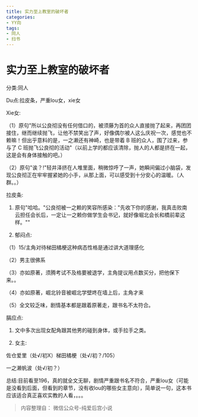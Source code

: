 ```yaml
---
title: 实力至上教室的破坏者
categories:
- YY向
tags:
- 同人
- 扫书
---
```

# 实力至上教室的破坏者
分类:同人

Du点:拉皮条，严重lou女，xie女

Xie女:

（1）原句"所以公良彻没有任何借口的，被须藤为首的众人直接抛了起来，再团团接住，继而继续抛飞，让他不禁笑出了声，好像偶尔被人这么庆祝一次，感觉也不赖嘛！但出乎意料的是，一之濑还有神崎，也是带着
B 班的众人，围了过来，参与了 C
班抛飞公良彻的活动"（以前上学的都应该清除，抛人的人都是挤在一起，这是会有身体接触的吧。）

（2）原句"诶？!"轻井泽挤在人堆里面，稍微惊呼了一声，她瞬间偏过小脑袋，发现公良彻正在牢牢握紧她的小手，从那上面，可以感受到十分安心的温暖。（人群。。）

拉皮条:

1.  原句"哈哈。"公良彻被一之赖的笑容所感染："先收下你的感谢，我真击败南云担任会长后，一定让一之赖你做学生会书记，就好像堀北会长和橋前辈这样。""

2.  郁闷点:

（1）15/主角对待梯田橘梗这种病态性格是通过讲大道理感化

（2）男主很佛系

（3）亦如原著，须腾考试不及格要被退学，主角提议用点数买分，把他保下来。。

（4）亦如原著，崛北铃音被崛北学壁咚在墙上后，主角才来

（5）全文较乏味，剧情基本都是跟着原著走，跟书名不太符合。

膈应点:

1.  文中多次出现女配角跟其他男的碰到身体，或手拉手之类。

2.  女主:

佐仓爱里（处√/初X）梯田橘梗（处√/初？/105）

一之濑帆波（处√/初？）

总结:目前看至196，真的就全文无聊，剧情严重跟书名不符合，严重lou女（可能是没看到后面，但看到的章节，没有收lou的哪些女主意向），简单说一句，这本书应该适合真正喜欢实教的人看，。。。


> 内容整理自： 微信公众号-纯爱后宫小说